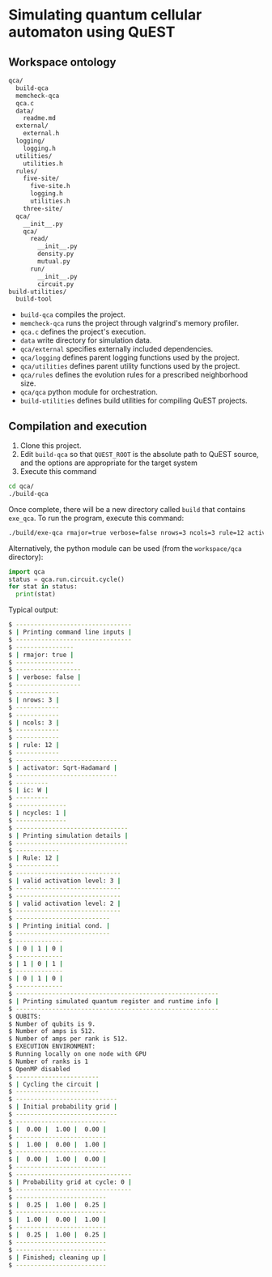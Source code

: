 # Simulating quantum cellular automaton using QuEST
## Workspace ontology
```bash
qca/
  build-qca
  memcheck-qca
  qca.c
  data/
    readme.md
  external/
    external.h
  logging/
    logging.h
  utilities/
    utilities.h
  rules/
    five-site/
      five-site.h
      logging.h
      utilities.h
    three-site/
  qca/
    __init__.py
    qca/
      read/
        __init__.py
        density.py
        mutual.py
      run/
        __init__.py
        circuit.py
build-utilities/
  build-tool
```
* `build-qca` compiles the project.
* `memcheck-qca` runs the project through valgrind's memory profiler.
* `qca.c` defines the project's execution.
* `data` write directory for simulation data.
* `qca/external` specifies externally included dependencies.
* `qca/logging` defines parent logging functions used by the project.
* `qca/utilities` defines parent utility functions used by the project.
* `qca/rules` defines the evolution rules for a prescribed neighborhood size.
* `qca/qca` python module for orchestration.
* `build-utilities` defines build utilities for compiling QuEST projects.
## Compilation and execution
1. Clone this project.
2. Edit `build-qca` so that `QUEST_ROOT` is the absolute path to QuEST source, and the options are appropriate for the target system
3. Execute this command
```bash
cd qca/
./build-qca
```
Once complete, there will be a new directory called `build` that contains `exe_qca`. To run the program, execute this command:
```bash
./build/exe-qca rmajor=true verbose=false nrows=3 ncols=3 rule=12 activator=Sqrt-Hadamard ic=W ncycles=1
```

Alternatively, the python module can be used (from the `workspace/qca` directory):
```python
import qca
status = qca.run.circuit.cycle()
for stat in status:
  print(stat)
```

Typical output:
```bash
$ --------------------------------
$ | Printing command line inputs |
$ --------------------------------
$ ----------------
$ | rmajor: true |
$ ----------------
$ ------------------
$ | verbose: false |
$ ------------------
$ ------------
$ | nrows: 3 |
$ ------------
$ ------------
$ | ncols: 3 |
$ ------------
$ ------------
$ | rule: 12 |
$ ------------
$ ----------------------------
$ | activator: Sqrt-Hadamard |
$ ----------------------------
$ ---------
$ | ic: W |
$ ---------
$ --------------
$ | ncycles: 1 |
$ --------------
$ -------------------------------
$ | Printing simulation details |
$ -------------------------------
$ ------------
$ | Rule: 12 |
$ ------------
$ -----------------------------
$ | valid activation level: 3 |
$ -----------------------------
$ -----------------------------
$ | valid activation level: 2 |
$ -----------------------------
$ --------------------------
$ | Printing initial cond. |
$ --------------------------
$ -------------
$ | 0 | 1 | 0 |
$ -------------
$ | 1 | 0 | 1 |
$ -------------
$ | 0 | 1 | 0 |
$ -------------
$ --------------------------------------------------------
$ | Printing simulated quantum register and runtime info |
$ --------------------------------------------------------
$ QUBITS:
$ Number of qubits is 9.
$ Number of amps is 512.
$ Number of amps per rank is 512.
$ EXECUTION ENVIRONMENT:
$ Running locally on one node with GPU
$ Number of ranks is 1
$ OpenMP disabled
$ -----------------------
$ | Cycling the circuit |
$ -----------------------
$ ----------------------------
$ | Initial probability grid |
$ ----------------------------
$ -------------------------
$ |  0.00 |  1.00 |  0.00 |
$ -------------------------
$ |  1.00 |  0.00 |  1.00 |
$ -------------------------
$ |  0.00 |  1.00 |  0.00 |
$ -------------------------
$ --------------------------------
$ | Probability grid at cycle: 0 |
$ --------------------------------
$ -------------------------
$ |  0.25 |  1.00 |  0.25 |
$ -------------------------
$ |  1.00 |  0.00 |  1.00 |
$ -------------------------
$ |  0.25 |  1.00 |  0.25 |
$ -------------------------
$ -------------------------
$ | Finished; cleaning up |
$ -------------------------
```
